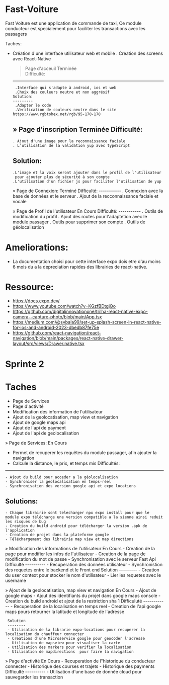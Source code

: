 # Fast-Voiture


Fast Voiture est une application de commande de taxi, Ce module conducteur est specialement pour faciliter les transactions avec les passagers

Taches:
- Création d'une interface utilisateur web et mobile
 . Creation des screens avec React-Native
  > Page d'acceuil
     Terminée  
     Difficulté:
     ----------
       .Interface qui s'adapte à android, ios et web
       .Choix des couleurs neutre et non aggrésif
      Solution:
      ---------
       .Adapter le code
       .Verification de couleurs neutre dans le site https://www.rgbtohex.net/rgb/95-170-170 
   » Page d'inscription
     Terminée
     Difficulté:
     -----------
      . Ajout d'une image pour la reconnaissance faciale
      . L'utilisation de la validation yup avec typeScript
     Solution:
     ---------
      .L'image et la voix seront ajouter dans le profil de l'utilisateur 
       pour ajouter plus de sécurité à son compte
      .L'utilisation d'un fichier js pour faciliter l'utilisation de yup
   » Page de Connexion:
      Terminé
      Difficulté:
      -----------
       . Connexion avec la base de données et le serveur
       . Ajout de la recconnaissance faciale et vocale  

   » Page de Profil de l'utilisateur
      En Cours
      Difficulté:
      -----------
       . Outils de modification du profil
       . Ajout des routes pour l'adaptetion avec le module passager
       . Outils pour supprimer son compte
       . Outils de géolocalisation 

# Ameliorations:
- La documentation choisi pour cette interface expo dois etre d'au moins 6 mois du a la depreciation rapides des librairies de react-native.

# Ressource:
- https://docs.expo.dev/
- https://www.youtube.com/watch?v=KGzfBDtgjQo
- https://github.com/digitalinnovationone/trilha-react-native-expo-camera--capture-photo/blob/main/App.tsx
- https://medium.com/@svbala99/set-up-splash-screen-in-react-native-for-ios-and-android-2023-dbedb87fe75e
- https://github.com/react-navigation/react-navigation/blob/main/packages/react-native-drawer-layout/src/views/Drawer.native.tsx

# Sprinte 2

  # Taches
  - Page de Services
  - Page d'activité
  - Modification des information de l'utilisateur
  - Ajout de la geolocatisation, map view et navigation
  - Ajout de google maps api
  - Ajout de l'api de payment
  - Ajout de l'api de geolocalisation

  » Page de Services:
    En Cours
   - Permet de recuperer les requêtes du module passager, afin ajouter la navigation
   - Calcule la distance, le prix, et temps mis 
   Difficultés:
   -----------
    - Ajout du build pour acceder a la géolocalisation
    - Synchroniser la geolocalisation en temps-réel
    - Synchronisation des version google api et expo locations
   Solutions:
   ----------
    - Chaque librairie sont telecharger npx expo install pour que le module expo télécharge une version compatible a la sienne ainsi reduit les risques de bug
    - Creation du build android pour télécharger la version .apk de l'application
    - Creation de projet dans la plateforme google
    - Téléchargement des librairie map view et map directions
    

   » Modification des informations de l'utilisateur
      En Cours
      - Creation de la page pour modifier les infos de l'utilisateur
      - Creation de la page de modification du mot de passe
      - Synchronisation avec le serveur Fast Api
      Difficulté
      ----------
      - Recuperation des données utilisateur
      - Synchronistion des requetes entre le backend et le Front end
      Solution
      ---------
      - Creation du user context pour stocker le nom d'utilisateur
      - Lier les requetes avec le username

   » Ajout de la geolocatisation, map view et navigation
     En Cours
     - Ajout de google maps 
     - Ajout des identifiants du projet dans google maps console
     - Creation du build android et ajout de la restriction sha 1 
     Difficuluté
     ------------
     - Recuperation de la localisation en temps reel
     - Creation de l'api google maps pours retourner la latitude et longitude de l'adresse 

     Solution
     --------
     - Utilisation de la librarie expo-locations pour recuperer la localisation du chauffeur connecter
     - Creations d'une Microservice google pour geocoder l'adresse
     - Utilisation de mapsview pour visualiser la carte
     - Utilisation des markers pour verifier la localisation
     - Utilisation de mapdirections  pour faire la navigation



  » Page d'activité
    En Cours
    - Recuperation de l"historique du conducteur connecter
    - Historique des courses  et trajets
    - Historique des payments
    Difficulté
    ----------
     - Utilisation d'une base de donnée cloud pour sauvegarder les transaction

     


    


   

    